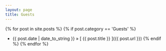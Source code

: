 ```yaml
---
layout: page
title: Guests
---
```


{% for post in site.posts %}
{% if post.category == 'Guests' %}
  * {{ post.date | date_to_string }} &raquo; [ {{ post.title }} ]({{ post.url }})
{% endif %}
{% endfor %}
